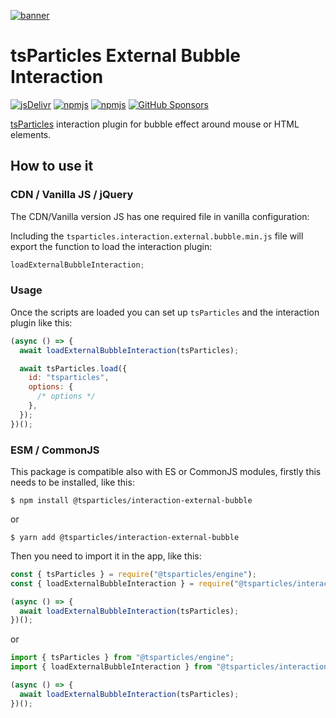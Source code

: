 [![banner](https://particles.js.org/images/banner2.png)](https://particles.js.org)

# tsParticles External Bubble Interaction

[![jsDelivr](https://data.jsdelivr.com/v1/package/npm/@tsparticles/interaction-external-bubble/badge)](https://www.jsdelivr.com/package/npm/@tsparticles/interaction-external-bubble)
[![npmjs](https://badge.fury.io/js/@tsparticles/interaction-external-bubble.svg)](https://www.npmjs.com/package/@tsparticles/interaction-external-bubble)
[![npmjs](https://img.shields.io/npm/dt/@tsparticles/interaction-external-bubble)](https://www.npmjs.com/package/@tsparticles/interaction-external-bubble) [![GitHub Sponsors](https://img.shields.io/github/sponsors/matteobruni)](https://github.com/sponsors/matteobruni)

[tsParticles](https://github.com/matteobruni/tsparticles) interaction plugin for bubble effect around mouse or HTML
elements.

## How to use it

### CDN / Vanilla JS / jQuery

The CDN/Vanilla version JS has one required file in vanilla configuration:

Including the `tsparticles.interaction.external.bubble.min.js` file will export the function to load the interaction
plugin:

```javascript
loadExternalBubbleInteraction;
```

### Usage

Once the scripts are loaded you can set up `tsParticles` and the interaction plugin like this:

```javascript
(async () => {
  await loadExternalBubbleInteraction(tsParticles);

  await tsParticles.load({
    id: "tsparticles",
    options: {
      /* options */
    },
  });
})();
```

### ESM / CommonJS

This package is compatible also with ES or CommonJS modules, firstly this needs to be installed, like this:

```shell
$ npm install @tsparticles/interaction-external-bubble
```

or

```shell
$ yarn add @tsparticles/interaction-external-bubble
```

Then you need to import it in the app, like this:

```javascript
const { tsParticles } = require("@tsparticles/engine");
const { loadExternalBubbleInteraction } = require("@tsparticles/interaction-external-bubble");

(async () => {
  await loadExternalBubbleInteraction(tsParticles);
})();
```

or

```javascript
import { tsParticles } from "@tsparticles/engine";
import { loadExternalBubbleInteraction } from "@tsparticles/interaction-external-bubble";

(async () => {
  await loadExternalBubbleInteraction(tsParticles);
})();
```

